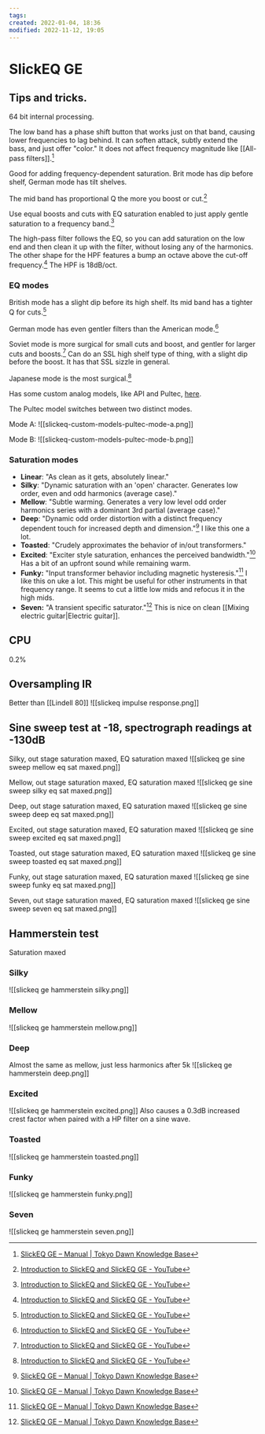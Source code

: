 ```yaml
---
tags: 
created: 2022-01-04, 18:36
modified: 2022-11-12, 19:05
---
```


# SlickEQ GE

## Tips and tricks.
64 bit internal processing.

The low band has a phase shift button that works just on that band, causing lower frequencies to lag behind. It can soften attack, subtly extend the bass, and just offer "color." It does not affect frequency magnitude like [[All-pass filters]].[^1]

Good for adding frequency-dependent saturation. Brit mode has dip before shelf, German mode has tilt shelves.

The mid band has proportional Q the more you boost or cut.[^2]

Use equal boosts and cuts with EQ saturation enabled to just apply gentle saturation to a frequency band.[^2]

The high-pass filter follows the EQ, so you can add saturation on the low end and then clean it up with the filter, without losing any of the harmonics. The other shape for the HPF features a bump an octave above the cut-off frequency.[^2] The HPF is 18dB/oct.

### EQ modes
British mode has a slight dip before its high shelf. Its mid band has a tighter Q for cuts.[^2]

German mode has even gentler filters than the American mode.[^2]

Soviet mode is more surgical for small cuts and boost, and gentler for larger cuts and boosts.[^2] Can do an SSL high shelf type of thing, with a slight dip before the boost. It has that SSL sizzle in general.

Japanese mode is the most surgical.[^2]

Has some custom analog models, like API and Pultec, [here](https://docs.tokyodawn.net/slickeq-custom-models-guide/).

The Pultec model switches between two distinct modes.

Mode A:
![[slickeq-custom-models-pultec-mode-a.png]]

Mode B:
![[slickeq-custom-models-pultec-mode-b.png]]

### Saturation modes
- **Linear**: "As clean as it gets, absolutely linear."
- **Silky**: "Dynamic saturation with an 'open' character. Generates low order, even and odd harmonics (average case)."
- **Mellow**: "Subtle warming. Generates a very low level odd order harmonics series with a dominant 3rd partial (average case)."
- **Deep**: "Dynamic odd order distortion with a distinct frequency dependent touch for increased depth and dimension."[^3] I like this one a lot.
- **Toasted**: "Crudely approximates the behavior of in/out transformers."
- **Excited**: "Exciter style saturation, enhances the perceived bandwidth."[^3] Has a bit of an upfront sound while remaining warm.
- **Funky:** "Input transformer behavior including magnetic hysteresis."[^3] I like this on uke a lot. This might be useful for other instruments in that frequency range. It seems to cut a little low mids and refocus it in the high mids.
- **Seven:** "A transient specific saturator."[^3] This is nice on clean [[Mixing electric guitar|Electric guitar]].

## CPU
0.2%

## Oversampling IR
Better than [[Lindell 80]]
![[slickeq impulse response.png]]

## Sine sweep test at -18, spectrograph readings at -130dB
Silky, out stage saturation maxed, EQ saturation maxed
![[slickeq ge sine sweep mellow eq sat maxed.png]]

Mellow, out stage saturation maxed, EQ saturation maxed
![[slickeq ge sine sweep silky eq sat maxed.png]]

Deep, out stage saturation maxed, EQ saturation maxed
![[slickeq ge sine sweep deep eq sat maxed.png]]

Excited, out stage saturation maxed, EQ saturation maxed
![[slickeq ge sine sweep excited eq sat maxed.png]]

Toasted, out stage saturation maxed, EQ saturation maxed
![[slickeq ge sine sweep toasted eq sat maxed.png]]

Funky, out stage saturation maxed, EQ saturation maxed
![[slickeq ge sine sweep funky eq sat maxed.png]]

Seven, out stage saturation maxed, EQ saturation maxed
![[slickeq ge sine sweep seven eq sat maxed.png]]

## Hammerstein test
Saturation maxed

### Silky
![[slickeq ge hammerstein silky.png]]

### Mellow
![[slickeq ge hammerstein mellow.png]]

### Deep
Almost the same as mellow, just less harmonics after 5k
![[slickeq ge hammerstein deep.png]]

### Excited
![[slickeq ge hammerstein excited.png]]
Also causes a 0.3dB increased crest factor when paired with a HP filter on a sine wave.

### Toasted
![[slickeq ge hammerstein toasted.png]]

### Funky
![[slickeq ge hammerstein funky.png]]

### Seven
![[slickeq ge hammerstein seven.png]]

[^1]: [SlickEQ GE – Manual | Tokyo Dawn Knowledge Base](https://docs.tokyodawn.net/slickeq-ge/#Low_Frequency_Band)
[^2]: [Introduction to SlickEQ and SlickEQ GE - YouTube](https://youtu.be/-z8v6hO9wBE)
[^3]: [SlickEQ GE – Manual | Tokyo Dawn Knowledge Base](https://docs.tokyodawn.net/slickeq-ge/#Output_Stage)
